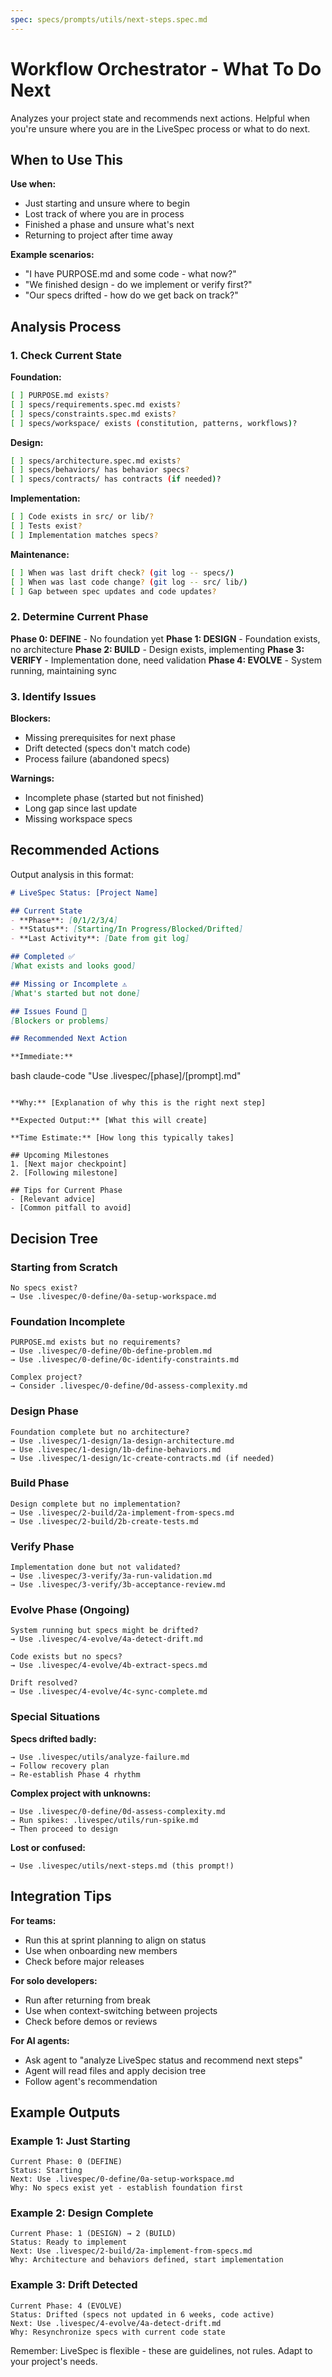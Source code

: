 ```yaml
---
spec: specs/prompts/utils/next-steps.spec.md
---
```


# Workflow Orchestrator - What To Do Next

Analyzes your project state and recommends next actions. Helpful when you're unsure where you are in the LiveSpec process or what to do next.

## When to Use This

**Use when:**
- Just starting and unsure where to begin
- Lost track of where you are in process
- Finished a phase and unsure what's next
- Returning to project after time away

**Example scenarios:**
- "I have PURPOSE.md and some code - what now?"
- "We finished design - do we implement or verify first?"
- "Our specs drifted - how do we get back on track?"

## Analysis Process

### 1. Check Current State

**Foundation:**
```bash
[ ] PURPOSE.md exists?
[ ] specs/requirements.spec.md exists?
[ ] specs/constraints.spec.md exists?
[ ] specs/workspace/ exists (constitution, patterns, workflows)?
```

**Design:**
```bash
[ ] specs/architecture.spec.md exists?
[ ] specs/behaviors/ has behavior specs?
[ ] specs/contracts/ has contracts (if needed)?
```

**Implementation:**
```bash
[ ] Code exists in src/ or lib/?
[ ] Tests exist?
[ ] Implementation matches specs?
```

**Maintenance:**
```bash
[ ] When was last drift check? (git log -- specs/)
[ ] When was last code change? (git log -- src/ lib/)
[ ] Gap between spec updates and code updates?
```

### 2. Determine Current Phase

**Phase 0: DEFINE** - No foundation yet
**Phase 1: DESIGN** - Foundation exists, no architecture
**Phase 2: BUILD** - Design exists, implementing
**Phase 3: VERIFY** - Implementation done, need validation
**Phase 4: EVOLVE** - System running, maintaining sync

### 3. Identify Issues

**Blockers:**
- Missing prerequisites for next phase
- Drift detected (specs don't match code)
- Process failure (abandoned specs)

**Warnings:**
- Incomplete phase (started but not finished)
- Long gap since last update
- Missing workspace specs

## Recommended Actions

Output analysis in this format:

```markdown
# LiveSpec Status: [Project Name]

## Current State
- **Phase**: [0/1/2/3/4]
- **Status**: [Starting/In Progress/Blocked/Drifted]
- **Last Activity**: [Date from git log]

## Completed ✅
[What exists and looks good]

## Missing or Incomplete ⚠️
[What's started but not done]

## Issues Found 🔴
[Blockers or problems]

## Recommended Next Action

**Immediate:**
```

bash
claude-code "Use .livespec/[phase]/[prompt].md"
```

**Why:** [Explanation of why this is the right next step]

**Expected Output:** [What this will create]

**Time Estimate:** [How long this typically takes]

## Upcoming Milestones
1. [Next major checkpoint]
2. [Following milestone]

## Tips for Current Phase
- [Relevant advice]
- [Common pitfall to avoid]
```

## Decision Tree

### Starting from Scratch
```
No specs exist?
→ Use .livespec/0-define/0a-setup-workspace.md
```

### Foundation Incomplete
```
PURPOSE.md exists but no requirements?
→ Use .livespec/0-define/0b-define-problem.md
→ Use .livespec/0-define/0c-identify-constraints.md

Complex project?
→ Consider .livespec/0-define/0d-assess-complexity.md
```

### Design Phase
```
Foundation complete but no architecture?
→ Use .livespec/1-design/1a-design-architecture.md
→ Use .livespec/1-design/1b-define-behaviors.md
→ Use .livespec/1-design/1c-create-contracts.md (if needed)
```

### Build Phase
```
Design complete but no implementation?
→ Use .livespec/2-build/2a-implement-from-specs.md
→ Use .livespec/2-build/2b-create-tests.md
```

### Verify Phase
```
Implementation done but not validated?
→ Use .livespec/3-verify/3a-run-validation.md
→ Use .livespec/3-verify/3b-acceptance-review.md
```

### Evolve Phase (Ongoing)
```
System running but specs might be drifted?
→ Use .livespec/4-evolve/4a-detect-drift.md

Code exists but no specs?
→ Use .livespec/4-evolve/4b-extract-specs.md

Drift resolved?
→ Use .livespec/4-evolve/4c-sync-complete.md
```

### Special Situations

**Specs drifted badly:**
```
→ Use .livespec/utils/analyze-failure.md
→ Follow recovery plan
→ Re-establish Phase 4 rhythm
```

**Complex project with unknowns:**
```
→ Use .livespec/0-define/0d-assess-complexity.md
→ Run spikes: .livespec/utils/run-spike.md
→ Then proceed to design
```

**Lost or confused:**
```
→ Use .livespec/utils/next-steps.md (this prompt!)
```

## Integration Tips

**For teams:**
- Run this at sprint planning to align on status
- Use when onboarding new members
- Check before major releases

**For solo developers:**
- Run after returning from break
- Use when context-switching between projects
- Check before demos or reviews

**For AI agents:**
- Ask agent to "analyze LiveSpec status and recommend next steps"
- Agent will read files and apply decision tree
- Follow agent's recommendation

## Example Outputs

### Example 1: Just Starting
```
Current Phase: 0 (DEFINE)
Status: Starting
Next: Use .livespec/0-define/0a-setup-workspace.md
Why: No specs exist yet - establish foundation first
```

### Example 2: Design Complete
```
Current Phase: 1 (DESIGN) → 2 (BUILD)
Status: Ready to implement
Next: Use .livespec/2-build/2a-implement-from-specs.md
Why: Architecture and behaviors defined, start implementation
```

### Example 3: Drift Detected
```
Current Phase: 4 (EVOLVE)
Status: Drifted (specs not updated in 6 weeks, code active)
Next: Use .livespec/4-evolve/4a-detect-drift.md
Why: Resynchronize specs with current code state
```

Remember: LiveSpec is flexible - these are guidelines, not rules. Adapt to your project's needs.
